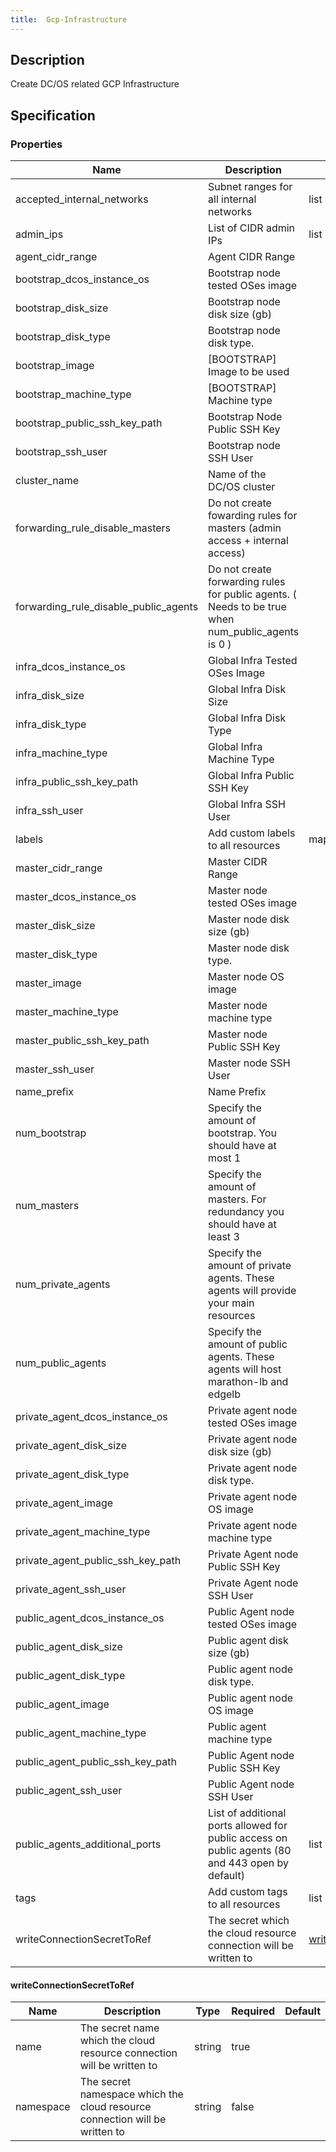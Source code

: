 ```yaml
---
title:  Gcp-Infrastructure
---
```


## Description

Create DC/OS related GCP Infrastructure

## Specification


### Properties

 Name | Description | Type | Required | Default 
 ------------ | ------------- | ------------- | ------------- | ------------- 
 accepted_internal_networks | Subnet ranges for all internal networks | list | false |  
 admin_ips | List of CIDR admin IPs | list | true |  
 agent_cidr_range | Agent CIDR Range |  | false |  
 bootstrap_dcos_instance_os | Bootstrap node tested OSes image |  | false |  
 bootstrap_disk_size | Bootstrap node disk size (gb) |  | false |  
 bootstrap_disk_type | Bootstrap node disk type. |  | false |  
 bootstrap_image | [BOOTSTRAP] Image to be used |  | false |  
 bootstrap_machine_type | [BOOTSTRAP] Machine type |  | false |  
 bootstrap_public_ssh_key_path | Bootstrap Node Public SSH Key |  | false |  
 bootstrap_ssh_user | Bootstrap node SSH User |  | false |  
 cluster_name | Name of the DC/OS cluster |  | true |  
 forwarding_rule_disable_masters | Do not create fowarding rules for masters (admin access + internal access) |  | false |  
 forwarding_rule_disable_public_agents | Do not create forwarding rules for public agents. ( Needs to be true when num_public_agents is 0 ) |  | false |  
 infra_dcos_instance_os | Global Infra Tested OSes Image |  | false |  
 infra_disk_size | Global Infra Disk Size |  | false |  
 infra_disk_type | Global Infra Disk Type |  | false |  
 infra_machine_type | Global Infra Machine Type |  | false |  
 infra_public_ssh_key_path | Global Infra Public SSH Key |  | true |  
 infra_ssh_user | Global Infra SSH User |  | false |  
 labels | Add custom labels to all resources | map | false |  
 master_cidr_range | Master CIDR Range |  | false |  
 master_dcos_instance_os | Master node tested OSes image |  | false |  
 master_disk_size | Master node disk size (gb) |  | false |  
 master_disk_type | Master node disk type. |  | false |  
 master_image | Master node OS image |  | false |  
 master_machine_type | Master node machine type |  | false |  
 master_public_ssh_key_path | Master node Public SSH Key |  | false |  
 master_ssh_user | Master node SSH User |  | false |  
 name_prefix | Name Prefix |  | false |  
 num_bootstrap | Specify the amount of bootstrap. You should have at most 1 |  | false |  
 num_masters | Specify the amount of masters. For redundancy you should have at least 3 |  | false |  
 num_private_agents | Specify the amount of private agents. These agents will provide your main resources |  | false |  
 num_public_agents | Specify the amount of public agents. These agents will host marathon-lb and edgelb |  | false |  
 private_agent_dcos_instance_os | Private agent node tested OSes image |  | false |  
 private_agent_disk_size | Private agent node disk size (gb) |  | false |  
 private_agent_disk_type | Private agent node disk type. |  | false |  
 private_agent_image | Private agent node OS image |  | false |  
 private_agent_machine_type | Private agent node machine type |  | false |  
 private_agent_public_ssh_key_path | Private Agent node Public SSH Key |  | false |  
 private_agent_ssh_user | Private Agent node SSH User |  | false |  
 public_agent_dcos_instance_os | Public Agent node tested OSes image |  | false |  
 public_agent_disk_size | Public agent disk size (gb) |  | false |  
 public_agent_disk_type | Public agent node disk type. |  | false |  
 public_agent_image | Public agent node OS image |  | false |  
 public_agent_machine_type | Public agent machine type |  | false |  
 public_agent_public_ssh_key_path | Public Agent node Public SSH Key |  | false |  
 public_agent_ssh_user | Public Agent node SSH User |  | false |  
 public_agents_additional_ports | List of additional ports allowed for public access on public agents (80 and 443 open by default) | list | false |  
 tags | Add custom tags to all resources | list | false |  
 writeConnectionSecretToRef | The secret which the cloud resource connection will be written to | [writeConnectionSecretToRef](#writeConnectionSecretToRef) | false |  


#### writeConnectionSecretToRef

 Name | Description | Type | Required | Default 
 ------------ | ------------- | ------------- | ------------- | ------------- 
 name | The secret name which the cloud resource connection will be written to | string | true |  
 namespace | The secret namespace which the cloud resource connection will be written to | string | false |  
